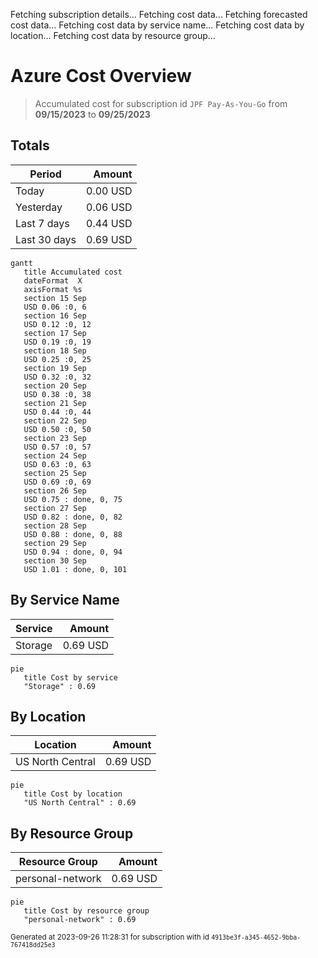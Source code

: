 Fetching subscription details...
Fetching cost data...
Fetching forecasted cost data...
Fetching cost data by service name...
Fetching cost data by location...
Fetching cost data by resource group...
# Azure Cost Overview

> Accumulated cost for subscription id `JPF Pay-As-You-Go` from **09/15/2023** to **09/25/2023**

## Totals

|Period|Amount|
|---|---:|
|Today|0.00 USD|
|Yesterday|0.06 USD|
|Last 7 days|0.44 USD|
|Last 30 days|0.69 USD|

```mermaid
gantt
   title Accumulated cost
   dateFormat  X
   axisFormat %s
   section 15 Sep
   USD 0.06 :0, 6
   section 16 Sep
   USD 0.12 :0, 12
   section 17 Sep
   USD 0.19 :0, 19
   section 18 Sep
   USD 0.25 :0, 25
   section 19 Sep
   USD 0.32 :0, 32
   section 20 Sep
   USD 0.38 :0, 38
   section 21 Sep
   USD 0.44 :0, 44
   section 22 Sep
   USD 0.50 :0, 50
   section 23 Sep
   USD 0.57 :0, 57
   section 24 Sep
   USD 0.63 :0, 63
   section 25 Sep
   USD 0.69 :0, 69
   section 26 Sep
   USD 0.75 : done, 0, 75
   section 27 Sep
   USD 0.82 : done, 0, 82
   section 28 Sep
   USD 0.88 : done, 0, 88
   section 29 Sep
   USD 0.94 : done, 0, 94
   section 30 Sep
   USD 1.01 : done, 0, 101
```

## By Service Name

|Service|Amount|
|---|---:|
|Storage|0.69 USD|

```mermaid
pie
   title Cost by service
   "Storage" : 0.69
```

## By Location

|Location|Amount|
|---|---:|
|US North Central|0.69 USD|

```mermaid
pie
   title Cost by location
   "US North Central" : 0.69
```

## By Resource Group

|Resource Group|Amount|
|---|---:|
|personal-network|0.69 USD|

```mermaid
pie
   title Cost by resource group
   "personal-network" : 0.69
```

<sup>Generated at 2023-09-26 11:28:31 for subscription with id `4913be3f-a345-4652-9bba-767418dd25e3`</sup>
